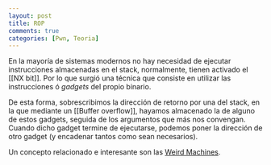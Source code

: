 ```yaml
---
layout: post
title: ROP
comments: true
categories: [Pwn, Teoria]
---
```


En la mayoría de sistemas modernos no hay necesidad de ejecutar instrucciones almacenadas en el stack, normalmente, tienen activado el [[NX bit]].
Por lo que surgió una técnica que consiste en utilizar las instrucciones ó *gadgets* del propio binario.

De esta forma, sobrescribimos la dirección de retorno por una del stack, en la que mediante un [[Buffer overflow]], hayamos almacenado la
de alguno de estos gadgets, seguida de los argumentos que más nos convengan. Cuando dicho gadget termine de ejecutarse, podemos poner la
dirección de otro gadget (y encadenar tantos como sean necesarios).

Un concepto relacionado e interesante son las [Weird Machines](https://en.wikipedia.org/wiki/Weird_machine).
